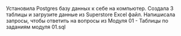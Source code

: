 Установила Postgres базу данных к себе на компьютер.
Создала 3 таблицы и загрузите данные из Superstore Excel файл.
Напишисала запросы, чтобы ответить на вопросы из Модуля 01 - Таблицы по заданиям модуля 01.sql
